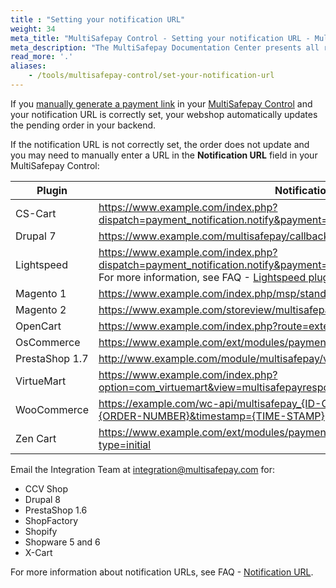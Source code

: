 ```yaml
---
title : "Setting your notification URL"
weight: 34
meta_title: "MultiSafepay Control - Setting your notification URL - MultiSafepay Docs"
meta_description: "The MultiSafepay Documentation Center presents all relevant information about our Plugins and API. You can also find support pages for payment methods, tools and general questions as well as the contact details of our Support and Integration Teams."
read_more: '.'
aliases:
    - /tools/multisafepay-control/set-your-notification-url
---
```


If you [manually generate a payment link](/tools/multisafepay-control/manually-generated-payment-link) in your [MultiSafepay Control](https://merchant.multisafepay.com) and your notification URL is correctly set, your webshop automatically updates the pending order in your backend.

If the notification URL is not correctly set, the order does not update and you may need to manually enter a URL in the **Notification URL** field in your MultiSafepay Control:

| Plugin | Notification URL                  |
|----------|-----------------------|
| CS-Cart    | https://www.example.com/index.php?dispatch=payment_notification.notify&payment=multisafepay_ideal            |
| Drupal 7     | https://www.example.com/multisafepay/callback                 |
| Lightspeed    | https://www.example.com/index.php?dispatch=payment_notification.notify&payment=multisafepay_ideal<br>  For more information, see FAQ - [Lightspeed plugin](/integrations/hosted/lightspeed_core/faq/).          |
| Magento 1    | https://www.example.com/index.php/msp/standard/notification           |
| Magento 2    | https://www.example.com/storeview/multisafepay/connect/notification          |
| OpenCart    | https://www.example.com/index.php?route=extension/payment/multisafepay/callback          |
| OsCommerce     | https://www.example.com/ext/modules/payment/multisafepay/notify.php                 |
|PrestaShop 1.7   |  http://www.example.com/module/multisafepay/validation              |
| VirtueMart     | https://www.example.com/index.php?option=com_virtuemart&view=multisafepayresponse&mode=notify&type=initial&task=notify          |
| WooCommerce    | https://example.com/wc-api/multisafepay_{ID-OF-PAYMENT-METHOD}?transactionid={ORDER-NUMBER}&timestamp={TIME-STAMP} |
| Zen Cart    | https://www.example.com/ext/modules/payment/multisafepay/notify_checkout.php?type=initial |

Email the Integration Team at <integration@multisafepay.com> for:

- CCV Shop
- Drupal 8
- PrestaShop 1.6
- ShopFactory
- Shopify
- Shopware 5 and 6
- X-Cart 

For more information about notification URLs, see FAQ - [Notification URL](/faq/api/notification-url/).
